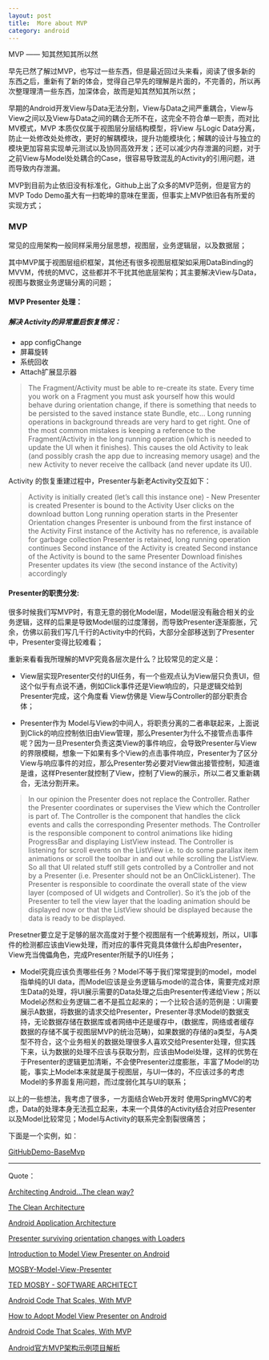 ```yaml
---
layout: post
title:  More about MVP
category: android
---
```


MVP —— 知其然知其所以然

早先已然了解过MVP，也写过一些东西，但是最近回过头来看，阅读了很多新的东西之后，重新有了新的体会，觉得自己早先的理解是片面的，不完善的，所以再次整理理清一些东西，加深体会，故而是知其然知其所以然；

早期的Android开发View与Data无法分割，View与Data之间严重耦合，View与View之间以及View与Data之间的耦合无所不在，这完全不符合单一职责，而对比MV模式，MVP 本质仅仅属于视图层分层结构模型，将View 与Logic Data分离，防止一处修改处处修改，更好的解耦模块，提升功能模块化；解耦的设计与独立的模块更加容易实现单元测试以及协同高效开发；还可以减少内存泄漏的问题，对于之前View与Model处处耦合的Case，很容易导致混乱的Activity的引用问题，进而导致内存泄漏。

MVP到目前为止依旧没有标准化，Github上出了众多的MVP范例，但是官方的MVP Todo Demo虽大有一扫乾坤的意味在里面，但事实上MVP依旧各有所爱的实现方式；

###  MVP

常见的应用架构一般同样采用分层思想，视图层，业务逻辑层，以及数据层；

其中MVP属于视图层组织框架，其他还有很多视图层框架如采用DataBinding的MVVM，传统的MVC，这些都并不干扰其他底层架构；其主要解决View与Data，视图与数据业务逻辑分离的问题；


####  MVP Presenter 处理：


#####  解决 Activity的异常重启恢复情况：

* app configChange      
* 屏幕旋转          
* 系统回收           
* Attach扩展显示器   


>  The Fragment/Activity must be able to re-create its state. Every time you work on a Fragment you must ask yourself how this would behave during orientation change, if there is something that needs to be persisted to the saved instance state Bundle, etc…
>  Long running operations in background threads are very hard to get right. One of the most common mistakes is keeping a reference to the Fragment/Activity in the long running operation (which is needed to update the UI when it finishes). This causes the old Activity to leak (and possibly crash the app due to increasing memory usage) and the new Activity to never receive the callback (and never update its UI).

Activity 的恢复重建过程中，Presenter与新老Activity交互如下：

>  Activity is initially created (let’s call this instance one) - New Presenter is created
Presenter is bound to the Activity
User clicks on the download button
Long running operation starts in the Presenter
Orientation changes
Presenter is unbound from the first instance of the Activity
First instance of the Activity has no reference, is available for garbage collection
Presenter is retained, long running operation continues
Second instance of the Activity is created
Second instance of the Activity is bound to the same Presenter
Download finishes
Presenter updates its view (the second instance of the Activity) accordingly





#### Presenter的职责分发:

很多时候我们写MVP时，有意无意的弱化Model层，Model层没有融合相关的业务逻辑，这样的后果是导致Model层的过度薄弱，而导致Presenter逐渐膨胀，冗余，仿佛以前我们写几千行的Activity中的代码，大部分全部移送到了Presenter中，Presenter变得比较难看；

重新来看看我所理解的MVP究竟各层次是什么？比较常见的定义是：

* View层实现Presenter交付的UI任务，有一个些观点认为View层只负责UI，但这个似乎有点说不通，例如Click事件还是View响应的，只是逻辑交给到Presenter完成，这个角度看 View仿佛是 View与Controller的部分职责合体；

* Presenter作为 Model与View的中间人，将职责分离的二者串联起来，上面说到Click的响应控制依旧由View管理，那么Presenter为什么不接管点击事件呢？因为一旦Presenter负责这类View的事件响应，会导致Presenter与View的界限模糊，想象一下如果有多个View的点击事件响应，Presenter为了区分View与响应事件的对应，那么Presenter势必要对View做出接管控制，知道谁是谁，这样Presenter就控制了View，控制了View的展示，所以二者又重新耦合，无法分割开来。

>  In our opinion the Presenter does not replace the Controller. Rather the Presenter coordinates or supervises the View which the Controller is part of. The Controller is the component that handles the click events and calls the corresponding Presenter methods. The Controller is the responsible component to control animations like hiding ProgressBar and displaying ListView instead. The Controller is listening for scroll events on the ListView i.e. to do some parallax item animations or scroll the toolbar in and out while scrolling the ListView. So all that UI related stuff still gets controlled by a Controller and not by a Presenter (i.e. Presenter should not be an OnClickListener). The Presenter is responsible to coordinate the overall state of the view layer (composed of UI widgets and Controller). So it’s the job of the Presenter to tell the view layer that the loading animation should be displayed now or that the ListView should be displayed because the data is ready to be displayed.

Presetner要立足于足够的层次高度对于整个视图层有一个统筹规划，所以，UI事件的检测都应该由View处理，而对应的事件究竟具体做什么却由Presenter，View充当傀儡角色，完成Presenter所赋予的UI任务；

* Model究竟应该负责哪些任务？Model不等于我们常常提到的model，model指单纯的UI data，而Model应该是业务逻辑与model的混合体，需要完成对原生Data的处理，将UI展示需要的Data处理之后由Presenter传递给View；所以Model必然和业务逻辑二者不是孤立起来的；一个比较合适的范例是：UI需要展示A数据，将数据的请求交给Presenter，Presenter寻求Model的数据支持，无论数据存储在数据库或者网络中还是缓存中，(数据库，网络或者缓存数据的存储不属于视图层MVP的统治范畴)，如果数据的存储的a类型，与A类型不符合，这个业务相关的数据处理很多人喜欢交给Presenter处理，但实践下来，认为数据的处理不应该与获取分割，应该由Model处理，这样的优势在于Presenter的逻辑更加清晰，不会使Presenter过度膨胀，丰富了Model的功能，事实上Model本来就是属于视图层，与UI一体的，不应该过多的考虑Model的多界面复用问题，而过度弱化其与UI的联系；

以上的一些想法，我考虑了很多，一方面结合Web开发时 使用SpringMVC的考虑，Data的处理本身无法孤立起来，本来一个具体的Activity结合对应Presenter以及Model比较常见；Model与Activity的联系完全割裂很痛苦；

下面是一个实例，如：












[GitHubDemo-BaseMvp](https://github.com/itlipan/BaseMvp)


---

Quote：

[Architecting Android…The clean way?](http://fernandocejas.com/2014/09/03/architecting-android-the-clean-way/)

[The Clean Architecture](https://8thlight.com/blog/uncle-bob/2012/08/13/the-clean-architecture.html)

[Android Application Architecture](https://labs.ribot.co.uk/android-application-architecture-8b6e34acda65#.9qla1x5h3)

[Presenter surviving orientation changes with Loaders](https://medium.com/@czyrux/presenter-surviving-orientation-changes-with-loaders-6da6d86ffbbf#.6jdmawbf9)

[Introduction to Model View Presenter on Android](https://github.com/konmik/konmik.github.io/wiki/Introduction-to-Model-View-Presenter-on-Android)

[MOSBY-Model-View-Presenter](http://hannesdorfmann.com/mosby/mvp/)

[TED MOSBY - SOFTWARE ARCHITECT](http://hannesdorfmann.com/android/mosby)

[Android Code That Scales, With MVP](http://engineering.remind.com/android-code-that-scales/)

[How to Adopt Model View Presenter on Android](http://code.tutsplus.com/tutorials/how-to-adopt-model-view-presenter-on-android--cms-26206)

[Android Code That Scales, With MVP](http://engineering.remind.com/android-code-that-scales/)

[Android官方MVP架构示例项目解析](http://mp.weixin.qq.com/s?__biz=MzA3ODg4MDk0Ng==&mid=403539764&idx=1&sn=d30d89e6848a8e13d4da0f5639100e5f&scene=0#wechat_redirect)

